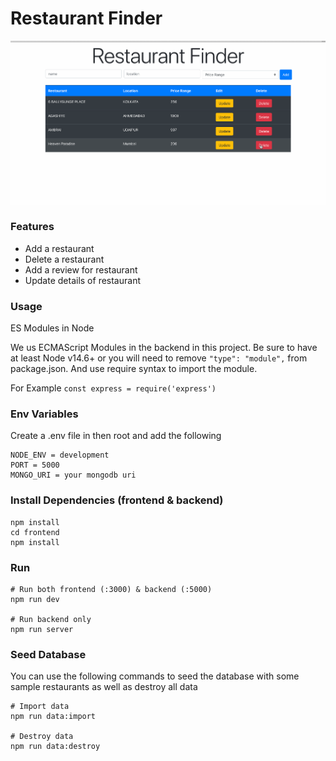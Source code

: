 # Restaurant Finder

 ![](/demo.gif)

### Features

* Add a restaurant
* Delete a restaurant
* Add a review for restaurant
* Update details of restaurant

### Usage

ES Modules in Node

We us ECMAScript Modules in the backend in this project. Be sure to have at least Node v14.6+ or you will need to remove `"type": "module",` from package.json. And use require syntax to import the module.

For Example `const express = require('express')`

### Env Variables

Create a .env file in then root and add the following
```
NODE_ENV = development
PORT = 5000
MONGO_URI = your mongodb uri
```

### Install Dependencies (frontend & backend)
```
npm install
cd frontend
npm install
```

### Run
```
# Run both frontend (:3000) & backend (:5000)
npm run dev

# Run backend only
npm run server
```

### Seed Database

You can use the following commands to seed the database with some sample restaurants as well as destroy all data

```
# Import data
npm run data:import

# Destroy data
npm run data:destroy
```


